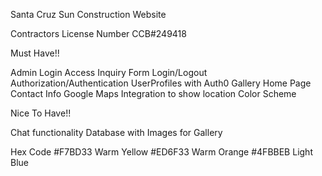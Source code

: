 Santa Cruz Sun Construction Website

Contractors License Number
CCB#249418

Must Have!!

Admin Login Access
Inquiry Form
Login/Logout
Authorization/Authentication
UserProfiles with Auth0
Gallery
Home Page
Contact Info
Google Maps Integration to show location
Color Scheme

Nice To Have!!

Chat functionality
Database with Images for Gallery

Hex Code
#F7BD33 Warm Yellow
#ED6F33 Warm Orange
#4FBBEB Light Blue
